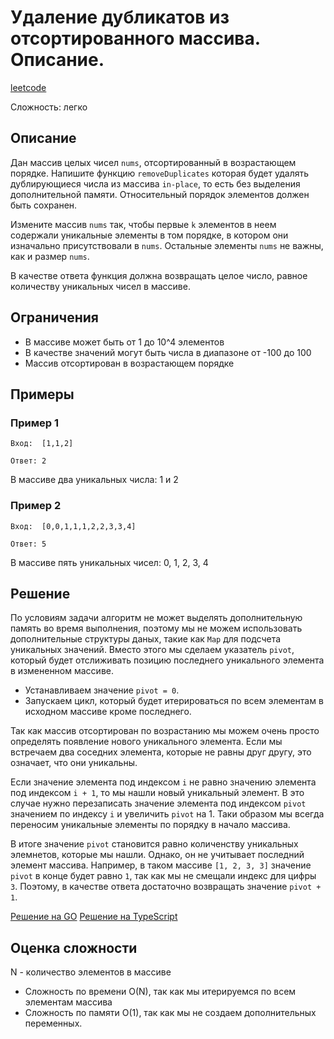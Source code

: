 # Удаление дубликатов из отсортированного массива. Описание.
[leetcode](https://leetcode.com/problems/remove-duplicates-from-sorted-array/description/)

Сложность: легко

## Описание

Дан массив целых чисел `nums`, отсортированный в возрастающем порядке.
Напишите функцию `removeDuplicates` которая будет удалять дублирующиеся числа из массива `in-place`, то есть без выделения дополнительной памяти.
Относительный порядок элементов должен быть сохранен.

Измените массив `nums` так, чтобы первые `k` элементов в неем содержали уникальные элементы в том порядке, в котором они изначально присутствовали в `nums`.
Остальные элементы `nums` не важны, как и размер `nums`.

В качестве ответа функция должна возвращать целое число, равное количеству уникальных чисел в массиве.

## Ограничения

- В массиве может быть от 1 до 10^4 элементов
- В качестве значений могут быть числа в диапазоне от -100 до 100
- Массив отсортирован в возрастающем порядке

## Примеры

### Пример 1

```
Вход:  [1,1,2]
```
```
Ответ: 2
```
В массиве два уникальных числа: 1 и 2


### Пример 2

```
Вход:  [0,0,1,1,1,2,2,3,3,4]
```
```
Ответ: 5
```
В массиве пять уникальных чисел: 0, 1, 2, 3, 4


## Решение

По условиям задачи алгоритм не может выделять дополнительную память во время выполнения, поэтому мы не можем использовать дополнительные структуры даных, такие как `Маp` для подсчета уникальных значений.
Вместо этого мы сделаем указатель `pivot`, который будет отслиживать позицию последнего уникального элемента в измененном массиве.

- Устанавливаем значение `pivot = 0`.
- Запускаем цикл, который будет итерироваться по всем элементам в исходном массиве кроме последнего.

Так как массив отсортирован по возрастанию мы можем очень просто определять появление нового уникального элемента.
Если мы встречаем два соседних элемента, которые не равны друг другу, это означает, что они уникальны.

Если значение элемента под индексом `i` не равно значению элемента под индексом `i + 1`, то мы нашли новый уникальный элемент.
В это случае нужно перезаписать значение элемента под индексом `pivot` значением по индексу `i` и увеличить `pivot` на 1.
Таки образом мы всегда переносим уникальные элементы по порядку в начало массива.

В итоге значение `pivot` становится равно количенству уникальных элемнетов, которые мы нашли.
Однако, он не учитывает последний элемент массива.
Например, в таком массиве `[1, 2, 3, 3]` значение `pivot` в конце будет равно `1`, так как мы не смещали индекс для цифры `3`.
Поэтому, в качестве ответа достаточно возвращать значение `pivot + 1`.

[Решение на GO](./go/solution.go)
[Решение на TypeScript](./ts/solution.ts)

## Оценка сложности

N - количество элементов в массиве

- Сложность по времени O(N), так как мы итерируемся по всем элементам массива
- Сложность по памяти O(1), так как мы не создаем дополнительных переменных.

